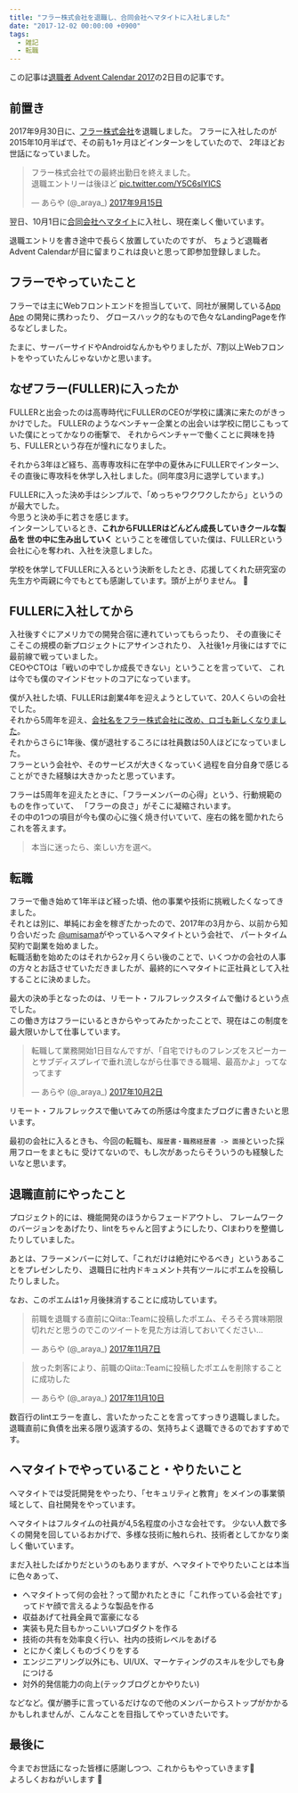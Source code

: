 ```yaml
---
title: "フラー株式会社を退職し、合同会社ヘマタイトに入社しました"
date: "2017-12-02 00:00:00 +0900"
tags:
  - 雑記
  - 転職
---
```


この記事は[退職者 Advent Calendar 2017](https://adventar.org/calendars/2158)の2日目の記事です。

## 前置き

2017年9月30日に、[フラー株式会社](https://fuller-inc.com)を退職しました。
フラーに入社したのが2015年10月半ばで、その前も1ヶ月ほどインターンをしていたので、
2年ほどお世話になっていました。

<blockquote class="twitter-tweet" data-lang="ja"><p lang="ja" dir="ltr">フラー株式会社での最終出勤日を終えました。<br>退職エントリーは後ほど <a href="https://t.co/Y5C6slYICS">pic.twitter.com/Y5C6slYICS</a></p>&mdash; あらや (@_araya_) <a href="https://twitter.com/_araya_/status/908626234342465537?ref_src=twsrc%5Etfw">2017年9月15日</a></blockquote>
<script async src="https://platform.twitter.com/widgets.js" charset="utf-8"></script>

翌日、10月1日に[合同会社ヘマタイト](https://web.archive.org/web/20210127134531/https://fe2o3.jp/)に入社し、現在楽しく働いています。

退職エントリを書き途中で長らく放置していたのですが、
ちょうど退職者Advent Calendarが目に留まりこれは良いと思って即参加登録しました。

## フラーでやっていたこと
フラーでは主にWebフロントエンドを担当していて、同社が展開している[App Ape](https://appa.pe/)
の開発に携わったり、
グロースハック的なもので色々なLandingPageを作るなどしました。

たまに、サーバーサイドやAndroidなんかもやりましたが、7割以上Webフロントをやっていたんじゃないかと思います。

## なぜフラー(FULLER)に入ったか
FULLERと出会ったのは高専時代にFULLERのCEOが学校に講演に来たのがきっかけでした。
FULLERのようなベンチャー企業との出会いは学校に閉じこもっていた僕にとってかなりの衝撃で、
それからベンチャーで働くことに興味を持ち、FULLERという存在が憧れになりました。

それから3年ほど経ち、高専専攻科に在学中の夏休みにFULLERでインターン、
その直後に専攻科を休学し入社しました。(同年度3月に退学しています。)

FULLERに入った決め手はシンプルで、「めっちゃワクワクしたから」というのが最大でした。<br>
今思うと決め手に若さを感じます。<br>
インターンしているとき、**これからFULLERはどんどん成長していきクールな製品を
世の中に生み出していく** ということを確信していた僕は、FULLERという会社に心を奪われ、入社を決意しました。

学校を休学してFULLERに入るという決断をしたとき、応援してくれた研究室の先生方や両親に今でもとても感謝しています。頭が上がりません。  :bow:

## FULLERに入社してから
入社後すぐにアメリカでの開発合宿に連れていってもらったり、
その直後にそこそこの規模の新プロジェクトにアサインされたり、
入社後1ヶ月後にはすでに最前線で戦っていました。<br>
CEOやCTOは「戦いの中でしか成長できない」ということを言っていて、
これは今でも僕のマインドセットのコアになっています。

僕が入社した頃、FULLERは創業4年を迎えようとしていて、20人くらいの会社でした。<br>
それから5周年を迎え、[会社名をフラー株式会社に改め、ロゴも新しくなりました](https://5th.fuller-inc.com/)。<br>
それからさらに1年後、僕が退社するころには社員数は50人ほどになっていました。<br>
フラーという会社や、そのサービスが大きくなっていく過程を自分自身で感じることができた経験は大きかったと思っています。

フラーは5周年を迎えたときに、「フラーメンバーの心得」という、行動規範のものを作っていて、
「フラーの良さ」がそこに凝縮されいます。<br>
その中の1つの項目が今も僕の心に強く焼き付いていて、座右の銘を聞かれたらこれを答えます。

> 本当に迷ったら、楽しい方を選べ。


## 転職
フラーで働き始めて1年半ほど経った頃、他の事業や技術に挑戦したくなってきました。<br>
それとは別に、単純にお金を稼ぎたかったので、2017年の3月から、以前から知り合いだった
[@umisama](https://twitter.com/umisama)がやっているヘマタイトという会社で、
パートタイム契約で副業を始めました。<br>
転職活動を始めたのはそれから2ヶ月くらい後のことで、いくつかの会社の人事の方々とお話させていただきましたが、最終的にヘマタイトに正社員として入社することに決めました。

最大の決め手となったのは、リモート・フルフレックスタイムで働けるという点でした。<br>
この働き方はフラーにいるときからやってみたかったことで、現在はこの制度を最大限いかして仕事しています。<br>

<blockquote class="twitter-tweet" data-lang="ja"><p lang="ja" dir="ltr">転職して業務開始1日目なんですが、「自宅でけものフレンズをスピーカーとサブディスプレイで垂れ流しながら仕事できる職場、最高かよ」ってなってます</p>&mdash; あらや (@_araya_) <a href="https://twitter.com/_araya_/status/914720135541178368?ref_src=twsrc%5Etfw">2017年10月2日</a></blockquote>
<script async src="https://platform.twitter.com/widgets.js" charset="utf-8"></script>

リモート・フルフレックスで働いてみての所感は今度またブログに書きたいと思います。

最初の会社に入るときも、今回の転職も、`履歴書・職務経歴書 -> 面接`といった採用フローをまともに
受けてないので、もし次があったらそういうのも経験したいなと思います。

## 退職直前にやったこと
プロジェクト的には、機能開発のほうからフェードアウトし、
フレームワークのバージョンをあげたり、lintをちゃんと回すようにしたり、CIまわりを整備したりしていました。

あとは、フラーメンバーに対して、「これだけは絶対にやるべき」というあることをプレゼンしたり、
退職日に社内ドキュメント共有ツールにポエムを投稿したりしました。

なお、このポエムは1ヶ月後抹消することに成功しています。

<blockquote class="twitter-tweet" data-lang="ja"><p lang="ja" dir="ltr">前職を退職する直前にQiita::Teamに投稿したポエム、そろそろ賞味期限切れだと思うのでこのツイートを見た方は消しておいてください...</p>&mdash; あらや (@_araya_) <a href="https://twitter.com/_araya_/status/927929698738245632?ref_src=twsrc%5Etfw">2017年11月7日</a></blockquote>
<script async src="https://platform.twitter.com/widgets.js" charset="utf-8"></script>

<blockquote class="twitter-tweet" data-lang="ja"><p lang="ja" dir="ltr">放った刺客により、前職のQiita::Teamに投稿したポエムを削除することに成功した</p>&mdash; あらや (@_araya_) <a href="https://twitter.com/_araya_/status/928878620357009409?ref_src=twsrc%5Etfw">2017年11月10日</a></blockquote>
<script async src="https://platform.twitter.com/widgets.js" charset="utf-8"></script>

数百行のlintエラーを直し、言いたかったことを言ってすっきり退職しました。<br>
退職直前に負債を出来る限り返済するの、気持ちよく退職できるのでおすすめです。

## ヘマタイトでやっていること・やりたいこと
ヘマタイトでは受託開発をやったり、「セキュリティと教育」をメインの事業領域として、自社開発をやっています。

ヘマタイトはフルタイムの社員が4,5名程度の小さな会社です。
少ない人数で多くの開発を回しているおかげで、多様な技術に触れられ、技術者としてかなり楽しく働いています。

まだ入社したばかりだというのもありますが、ヘマタイトでやりたいことは本当に色々あって、
- ヘマタイトって何の会社？って聞かれたときに「これ作っている会社です」ってドヤ顔で言えるような製品を作る
- 収益あげて社員全員で富豪になる
- 実装も見た目もかっこいいプロダクトを作る
- 技術の共有を効率良く行い、社内の技術レベルをあげる
- とにかく楽しくものづくりをする
- エンジニアリング以外にも、UI/UX、マーケティングのスキルを少しでも身につける
- 対外的発信能力の向上(テックブログとかやりたい)

などなど。僕が勝手に言っているだけなので他のメンバーからストップがかかるかもしれませんが、こんなことを目指してやっていきたいです。


## 最後に
今までお世話になった皆様に感謝しつつ、これからもやっていきます:muscle: <br>
よろしくおねがいします :clap:
